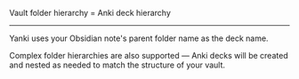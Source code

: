 Vault folder hierarchy = Anki deck hierarchy

---

Yanki uses your Obsidian note's parent folder name as the deck name.

Complex folder hierarchies are also supported — Anki decks will be created and nested as needed to match the structure of your vault.
